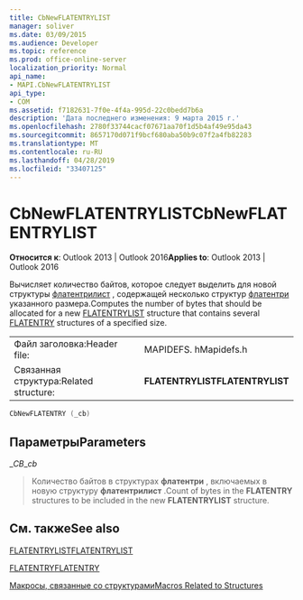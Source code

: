 ```yaml
---
title: CbNewFLATENTRYLIST
manager: soliver
ms.date: 03/09/2015
ms.audience: Developer
ms.topic: reference
ms.prod: office-online-server
localization_priority: Normal
api_name:
- MAPI.CbNewFLATENTRYLIST
api_type:
- COM
ms.assetid: f7182631-7f0e-4f4a-995d-22c0bedd7b6a
description: 'Дата последнего изменения: 9 марта 2015 г.'
ms.openlocfilehash: 2780f33744cacf07671aa70f1d5b4af49e95da43
ms.sourcegitcommit: 8657170d071f9bcf680aba50b9c07f2a4fb82283
ms.translationtype: MT
ms.contentlocale: ru-RU
ms.lasthandoff: 04/28/2019
ms.locfileid: "33407125"
---
```

# <a name="cbnewflatentrylist"></a><span data-ttu-id="f5df6-103">CbNewFLATENTRYLIST</span><span class="sxs-lookup"><span data-stu-id="f5df6-103">CbNewFLATENTRYLIST</span></span>

  
  
<span data-ttu-id="f5df6-104">**Относится к**: Outlook 2013 | Outlook 2016</span><span class="sxs-lookup"><span data-stu-id="f5df6-104">**Applies to**: Outlook 2013 | Outlook 2016</span></span> 
  
<span data-ttu-id="f5df6-105">Вычисляет количество байтов, которое следует выделить для новой структуры [флатентрилист](flatentrylist.md) , содержащей несколько структур [флатентри](flatentry.md) указанного размера.</span><span class="sxs-lookup"><span data-stu-id="f5df6-105">Computes the number of bytes that should be allocated for a new [FLATENTRYLIST](flatentrylist.md) structure that contains several [FLATENTRY](flatentry.md) structures of a specified size.</span></span> 
  
|||
|:-----|:-----|
|<span data-ttu-id="f5df6-106">Файл заголовка:</span><span class="sxs-lookup"><span data-stu-id="f5df6-106">Header file:</span></span>  <br/> |<span data-ttu-id="f5df6-107">MAPIDEFS. h</span><span class="sxs-lookup"><span data-stu-id="f5df6-107">Mapidefs.h</span></span>  <br/> |
|<span data-ttu-id="f5df6-108">Связанная структура:</span><span class="sxs-lookup"><span data-stu-id="f5df6-108">Related structure:</span></span>  <br/> |<span data-ttu-id="f5df6-109">**FLATENTRYLIST**</span><span class="sxs-lookup"><span data-stu-id="f5df6-109">**FLATENTRYLIST**</span></span> <br/> |
   
```cpp
CbNewFLATENTRY (_cb)
```

## <a name="parameters"></a><span data-ttu-id="f5df6-110">Параметры</span><span class="sxs-lookup"><span data-stu-id="f5df6-110">Parameters</span></span>

 <span data-ttu-id="f5df6-111">__CB_</span><span class="sxs-lookup"><span data-stu-id="f5df6-111">__cb_</span></span>
  
> <span data-ttu-id="f5df6-112">Количество байтов в структурах **флатентри** , включаемых в новую структуру **флатентрилист** .</span><span class="sxs-lookup"><span data-stu-id="f5df6-112">Count of bytes in the **FLATENTRY** structures to be included in the new **FLATENTRYLIST** structure.</span></span> 
    
## <a name="see-also"></a><span data-ttu-id="f5df6-113">См. также</span><span class="sxs-lookup"><span data-stu-id="f5df6-113">See also</span></span>



[<span data-ttu-id="f5df6-114">FLATENTRYLIST</span><span class="sxs-lookup"><span data-stu-id="f5df6-114">FLATENTRYLIST</span></span>](flatentrylist.md)
  
[<span data-ttu-id="f5df6-115">FLATENTRY</span><span class="sxs-lookup"><span data-stu-id="f5df6-115">FLATENTRY</span></span>](flatentry.md)


[<span data-ttu-id="f5df6-116">Макросы, связанные со структурами</span><span class="sxs-lookup"><span data-stu-id="f5df6-116">Macros Related to Structures</span></span>](macros-related-to-structures.md)


